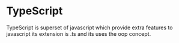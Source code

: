 # TypeScript
TypeScript is superset of javascript which provide extra features to javascript its extension is .ts and its uses the oop concept.
